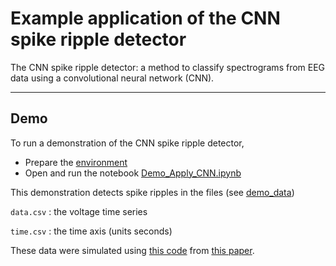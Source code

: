 # Example application of the CNN spike ripple detector

The CNN spike ripple detector: a method to classify spectrograms from EEG data using a convolutional neural network (CNN).

----

## Demo

To run a demonstration of the CNN spike ripple detector,

- Prepare the [environment](#../README.md/environment)
- Open and run the notebook [Demo_Apply_CNN.ipynb](Demo_Apply_CNN.ipynb)

This demonstration detects spike ripples in the files (see [demo_data](./demo_data))

`data.csv` : the voltage time series

`time.csv` : the time axis (units seconds)

These data were simulated using [this code](https://github.com/Mark-Kramer/Spike-Ripple-Detector-Method/tree/simulations/Simulations) from [this paper](https://pubmed.ncbi.nlm.nih.gov/27988323/).
